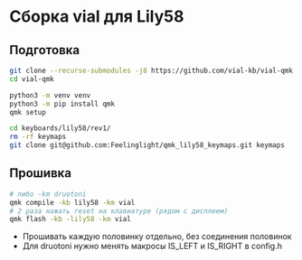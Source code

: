 # Сборка vial для Lily58

## Подготовка

```bash
git clone --recurse-submodules -j8 https://github.com/vial-kb/vial-qmk
cd vial-qmk
```

```bash
python3 -m venv venv
python3 -m pip install qmk
qmk setup
```

```bash
cd keyboards/lily58/rev1/
rm -rf keymaps
git clone git@github.com:Feelinglight/qmk_lily58_keymaps.git keymaps
```

## Прошивка

```bash
# либо -km druotoni
qmk compile -kb lily58 -km vial
# 2 раза нажать reset на клавиатуре (рядом с дисплеем)
qmk flash -kb -lily58 -km vial
```

- Прошивать каждую половинку отдельно, без соединения половинок
- Для druotoni нужно менять макросы IS_LEFT и IS_RIGHT в config.h
